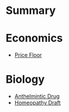 # Summary


# Economics
- [Price Floor](./economics/price_floor.md)
# Biology
- [Anthelmintic Drug](./biology/anthelmintic_drug.md)
- [Homeopathy Draft](./pseudoscience/homeopathy_draft.md)
